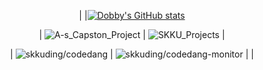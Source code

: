 <div align="center">


| |[![Dobby's GitHub stats](https://github-readme-stats.vercel.app/api?username=dobby-kim&theme=ambient_gradient&show_icon=true&hide=stars,issues)](https://github.com/dobby-kim)


| ![A-s_Capston_Project][A-s_Capston_Project] | ![SKKU_Projects][SKKU_Projects] |


| ![skkuding/codedang][skkuding/codedang] | ![skkuding/codedang-monitor][skkuding/codedang-monitor] | |


[A-s_Capston_Project]: https://github-readme-stats.vercel.app/api/pin/?username=dobby-kim&repo=A-s_Capston_Project&theme=ambient_gradient
[skkuding/codedang]: https://github-readme-stats.vercel.app/api/pin/?username=dobby-kim&repo=skkuding/codedang&theme=ambient_gradient
[skkuding/codedang-monitor]: https://github-readme-stats.vercel.app/api/pin/?username=dobby-kim&repo=skkuding/codedang&theme=ambient_gradient
[SKKU_Projects]: https://github-readme-stats.vercel.app/api/pin/?username=dobby-kim&repo=SKKU_Projects&theme=ambient_gradient

</div>
